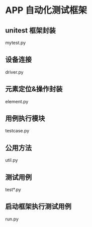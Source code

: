 # APP 自动化测试框架

## unitest 框架封装
mytest.py

## 设备连接
driver.py

## 元素定位&操作封装
element.py

## 用例执行模块
testcase.py

## 公用方法
util.py

## 测试用例
test*.py

## 启动框架执行测试用例
run.py